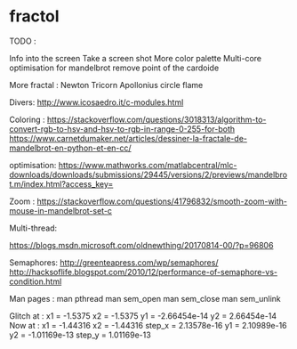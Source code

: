 # fractol
TODO :

Info into the screen
Take a screen shot
More color palette
Multi-core
optimisation for mandelbrot remove point of the cardoide

More fractal :
Newton
Tricorn
Apollonius circle
flame


Divers:
http://www.icosaedro.it/c-modules.html

Coloring :
https://stackoverflow.com/questions/3018313/algorithm-to-convert-rgb-to-hsv-and-hsv-to-rgb-in-range-0-255-for-both
https://www.carnetdumaker.net/articles/dessiner-la-fractale-de-mandelbrot-en-python-et-en-cc/

optimisation:
https://www.mathworks.com/matlabcentral/mlc-downloads/downloads/submissions/29445/versions/2/previews/mandelbrot.m/index.html?access_key=

Zoom :
https://stackoverflow.com/questions/41796832/smooth-zoom-with-mouse-in-mandelbrot-set-c

Multi-thread:

https://blogs.msdn.microsoft.com/oldnewthing/20170814-00/?p=96806

Semaphores:
http://greenteapress.com/wp/semaphores/
http://hacksoflife.blogspot.com/2010/12/performance-of-semaphore-vs-condition.html

Man pages :
man pthread
man sem_open
man sem_close
man sem_unlink


Glitch at :
x1 = -1.5375	x2 = -1.5375	y1 = -2.66454e-14	y2 = 2.66454e-14
Now at :
x1 = -1.44316	x2 = -1.44316	step_x = 2.13578e-16	y1 = 2.10989e-16	y2 = -1.01169e-13	step_y = 1.01169e-13

